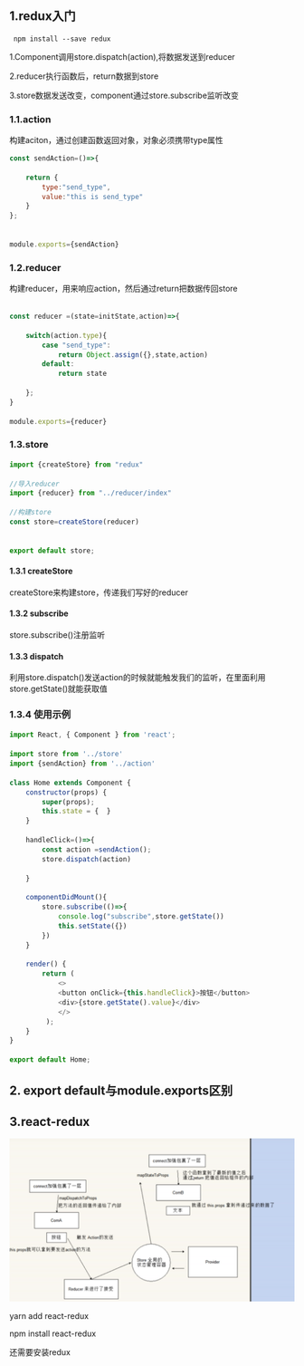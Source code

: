 ## 1.redux入门



```
 npm install --save redux
```



1.Component调用store.dispatch(action),将数据发送到reducer

2.reducer执行函数后，return数据到store

3.store数据发送改变，component通过store.subscribe监听改变

### 1.1.action

构建aciton，通过创建函数返回对象，对象必须携带type属性

```js
const sendAction=()=>{

    return {
        type:"send_type",
        value:"this is send_type"
    }
};


module.exports={sendAction}
```



### 1.2.reducer

构建reducer，用来响应action，然后通过return把数据传回store

```js

const reducer =(state=initState,action)=>{

    switch(action.type){
        case "send_type":
            return Object.assign({},state,action)
        default:
            return state

    };
}

module.exports={reducer}

```





### 1.3.store

```js
import {createStore} from "redux"

//导入reducer
import {reducer} from "../reducer/index"

//构建store
const store=createStore(reducer)


export default store;
```



#### 1.3.1 createStore

createStore来构建store，传递我们写好的reducer

#### 1.3.2 subscribe

store.subscribe()注册监听

#### 1.3.3 dispatch

利用store.dispatch()发送action的时候就能触发我们的监听，在里面利用store.getState()就能获取值



### 1.3.4 使用示例

```js
import React, { Component } from 'react';

import store from '../store'
import {sendAction} from '../action'

class Home extends Component {
    constructor(props) {
        super(props);
        this.state = {  }
    }

    handleClick=()=>{
        const action =sendAction();
        store.dispatch(action)

    }

    componentDidMount(){
        store.subscribe(()=>{
            console.log("subscribe",store.getState())
            this.setState({})
        })
    }

    render() { 
        return ( 
            <>
            <button onClick={this.handleClick}>按钮</button>
            <div>{store.getState().value}</div>
            </>
         );
    }
}
 
export default Home;
```



## 2. export default与module.exports区别



## 3.react-redux



![](.\数据流转.png)

yarn add react-redux

npm install react-redux

还需要安装redux



